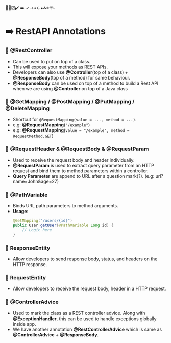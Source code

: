 🔴🔵☑️✔️ ➡️ ✓→•←⁕⁂※⁜‣

# ➡️ RestAPI Annotations

### 🔵 **@RestController**
- Can be used to put on top of a class. 
- This will expose your methods as REST APIs. 
- Developers can also use **@Controller**(top of a class) + **@ResponseBody**(top of a method) for same behaviour.
- **@ResponseBody** can be used on top of a method to build a Rest API when we are using **@Controller** on top of a Java class

### 🔵 **@GetMapping** / **@PostMapping** / **@PutMapping** / **@DeleteMapping**
- Shortcut for `@RequestMapping(value = ..., method = ...)`. 
- e.g:  **@RequestMapping**(`"/example"`)
- e.g:  **@RequestMapping**(`value = "/example", method = RequestMethod.GET`)

### 🔵 **@RequestHeader** & **@RequestBody** & **@RequestParam**
- Used to receive the request body and header individually.
- **@RequestParam** is used to extract query parameter from an HTTP request and bind them to method parameters within a controller.
- **Query Parameter** are append to URL after a question mark(?). (e.g: url?name=John&age=27)

### 🔵 **@PathVariable**
- Binds URL path parameters to method arguments.
- **Usage**:
  ```java
  @GetMapping("/users/{id}")
  public User getUser(@PathVariable Long id) {
      // Logic here
  }
### 🔵 **ResponseEntity<T>** 
- Allow developers to send response body, status, and headers on the HTTP response.

### 🔵 **RequestEntity<T>**
- Allow developers to receive the request body, header in a HTTP request.


### 🔵 **@ControllerAdvice** 
- Used to mark the class as a REST controller advice. Along with **@ExceptionHandler**, this can be used 
   to handle exceptions globally inside app. 
- We have another annotation **@RestControllerAdvice** which is same as **@ControllerAdvice** + **@ResponseBody**.
